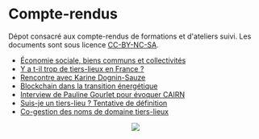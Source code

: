 # Compte-rendus

Dépot consacré aux compte-rendus de formations et d'ateliers suivi. Les documents sont sous licence [CC-BY-NC-SA](https://creativecommons.org/licenses/by-nc-sa/4.0/).

* [Économie sociale, biens communs et collectivités](https://github.com/nicolasloubet/Compte-rendus/blob/master/Articles/ESS-communs-collectivites.md)
* [Y a t-il trop de tiers-lieux en France ?](https://github.com/nicolasloubet/Compte-rendus/blob/master/Articles/INTERConnectes-tiers-lieux.md)
* [Rencontre avec Karine Dognin-Sauze](https://github.com/nicolasloubet/Compte-rendus/blob/master/Articles/Maker-Lyon-MYNE.md)
* [Blockchain dans la transition énergétique](https://github.com/nicolasloubet/Compte-rendus/blob/master/Articles/blockchain-transition-energetique.md)
* [Interview de Pauline Gourlet pour évoquer CAIRN](https://github.com/nicolasloubet/Compte-rendus/blob/master/Articles/pauline-gourlet-cairn.md)
* [Suis-je un tiers-lieu ? Tentative de définition](https://github.com/nicolasloubet/Compte-rendus/blob/master/Articles/suisjeuntierslieu.md)
* [Co-gestion des noms de domaine tiers-lieux](https://github.com/nicolasloubet/Compte-rendus/blob/master/Articles/tiers-lieux-domaines.md)

<p align="center">
  <img src="https://github.com/nicolasloubet/compte-rendus/blob/master/Images/CC-BY-NC-SA.png?raw=true alt="CC-BY-NC-SA 4.0"/>
</p>
